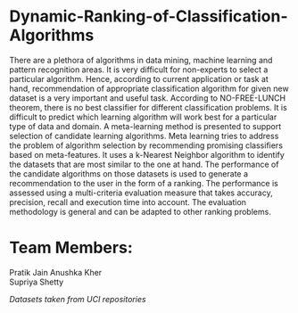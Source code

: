 # Dynamic-Ranking-of-Classification-Algorithms
There are a plethora of algorithms in data mining, machine learning and pattern recognition areas. It is very difficult for non-experts to select a particular algorithm. Hence, according to current application or task at hand, recommendation of appropriate classification algorithm for given new dataset is a very important and useful task. According to NO-FREE-LUNCH theorem, there is no best classifier for different classification problems. It is difficult to predict which learning algorithm will work best for a particular type of data and domain. A meta-learning method is presented to support selection of candidate learning algorithms. Meta learning tries to address the problem of algorithm selection by recommending promising classifiers based on meta-features. It uses a k-Nearest Neighbor algorithm to identify the datasets that are most similar to the one at hand. The performance of the candidate algorithms on those datasets is used to generate a recommendation to the user in the form of a ranking. The performance is assessed using a multi-criteria evaluation measure that takes accuracy, precision, recall and execution time into account. The evaluation methodology is general and can be adapted to other ranking problems.

# Team Members:  
Pratik Jain
Anushka Kher  
Supriya Shetty  

*Datasets taken from UCI repositories*

